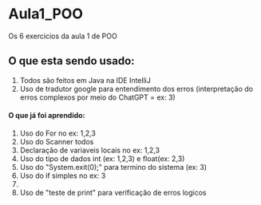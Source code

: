 # Aula1_POO
Os 6 exercicios da aula 1 de POO

## O que esta sendo usado:
1. Todos são feitos em Java na IDE IntelliJ
2. Uso de tradutor google para entendimento dos erros (interpretação do erros complexos por meio do ChatGPT = ex: 3)

#### O que já foi aprendido:
1. Uso do For no ex: 1,2,3
2. Uso do Scanner todos
3. Declaração de variaveis locais no ex: 1,2,3
4. Uso do tipo de dados int (ex: 1,2,3) e float(ex: 2,3)
5. Uso do "System.exit(0);" para termino do sistema (ex: 3)
6. Uso do if simples no ex: 3
7. 
8. Uso de "teste de print" para verificação de erros logicos
